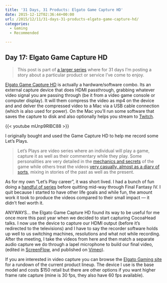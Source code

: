 ```yaml
---
title: '31 Days, 31 Products: Elgato Game Capture HD'
date: 2015-12-12T02:36:44+00:00
url: /2015/12/11/31-days-31-products-elgato-game-capture-hd/
categories:
  - Gaming
  - Recommended

---
```

## Day 17: Elgato Game Capture HD

> This post is part of [a larger series][1] where for 31 days I&#8217;m posting a story about a particular product or service I&#8217;ve come to enjoy.

[Elgato Game Capture HD][2] is actually a hardware/software combo. Its an external capture device that does HDMI passthrough, grabbing whatever video signal you are passing through (be it from a video game console or computer display). It will them compress the video as mp4 on the device and and delver the compressed video to a Mac via a USB cable connection (which is also used for power). On the Mac you&#8217;ll run some software that saves the capture to disk and also optionally helps you stream to [Twitch][3].

{{< youtube mUnp9RlBC88 >}}

I originally bought and used the Game Capture HD to help me record some Let&#8217;s Plays.

> Let&#8217;s Plays are video series where an individual will play a game, capture it as well as their commentary while they play. Some personalities are very detailed in the [mechanics and secrets][4] of the game while others treat the videos [very casually, almost as a diary of sorts][5], mixing in stories of the past as well as the present.

As for my own &#8220;Let&#8217;s Play career&#8221;, it was short lived. I had a bunch of fun doing a [handful of series][6] before quitting mid-way through Final Fantasy IV. I quit because I started to have other life goals and while fun, the amount work it took to produce the videos compared to their small impact &#8212; it didn&#8217;t feel worth it.

ANYWAYS&#8230; the Elgato Game Capture HD found its way to be useful for me once more this past year when we decided to start capturing CocoaHead talks. I now use the device to capture our HDMI output (before it&#8217;s redirected to the televisions) and I have to say the recorder software holds up well to us switching machines, resolutions and what not while recording. After the meeting, I take the videos from here and then match a separate audio capture we do through a lapel microphone to build our final video, (edited in [ScreenFlow][7], and published on [Vimeo][8]).

If you are interested in video capture you can browse the [Elgato Gaming site][9] for a rundown of the current product lineup. The device I use is the base model and costs $150 retail but there are other options if you want higher frame rate capture (mine is 30 fps, they also have 60 fps available).

 [1]: http://mikezornek.com/2015/11/24/31-days-31-products-launch-post/
 [2]: https://www.elgato.com/en/gaming/gamecapture-hd
 [3]: http://www.twitch.tv/
 [4]: https://www.youtube.com/user/HCBailly
 [5]: https://www.youtube.com/user/NintendoCapriSun
 [6]: https://www.youtube.com/user/cyberzorn
 [7]: http://mikezornek.com/2015/11/28/31-days-31-products-screenflow/
 [8]: https://vimeo.com/phillycocoa
 [9]: https://www.elgato.com/en/gaming